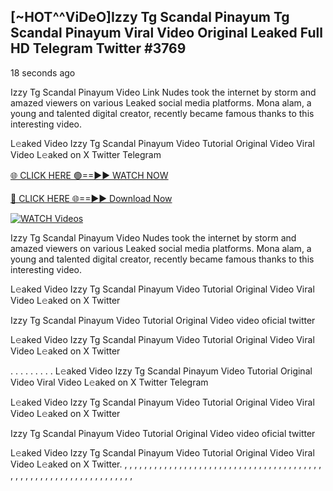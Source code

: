 ## [~HOT^^ViDeO]Izzy Tg Scandal Pinayum Tg Scandal Pinayum Viral Video Original Leaked Full HD Telegram Twitter #3769

18 seconds ago

Izzy Tg Scandal Pinayum Video Link Nudes took the internet by storm and amazed viewers on various Leaked social media platforms. Mona alam, a young and talented digital creator, recently became famous thanks to this interesting video.

L𝚎aked Video Izzy Tg Scandal Pinayum Video Tutorial Original Video Viral Video L𝚎aked on X Twitter Telegram

[🌐 CLICK HERE 🟢==►► WATCH NOW](https://dekho-ki-hoy-07-2k25.blogspot.com/2025/01/viral-on.html)

[🔴 CLICK HERE 🌐==►► Download Now](https://dekho-ki-hoy-07-2k25.blogspot.com/2025/01/viral-on.html)

[![WATCH Videos](https://i.imgur.com/dJHk4Zq.gif)](https://dekho-ki-hoy-07-2k25.blogspot.com/2025/01/viral-on.html)

Izzy Tg Scandal Pinayum Video Nudes took the internet by storm and amazed viewers on various Leaked social media platforms. Mona alam, a young and talented digital creator, recently became famous thanks to this interesting video.

L𝚎aked Video Izzy Tg Scandal Pinayum Video Tutorial Original Video Viral Video L𝚎aked on X Twitter

Izzy Tg Scandal Pinayum Video Tutorial Original Video video oficial twitter

L𝚎aked Video Izzy Tg Scandal Pinayum Video Tutorial Original Video Viral Video L𝚎aked on X Twitter

. . . . . . . . . L𝚎aked Video Izzy Tg Scandal Pinayum Video Tutorial Original Video Viral Video L𝚎aked on X Twitter Telegram

L𝚎aked Video Izzy Tg Scandal Pinayum Video Tutorial Original Video Viral Video L𝚎aked on X Twitter

Izzy Tg Scandal Pinayum Video Tutorial Original Video video oficial twitter

L𝚎aked Video Izzy Tg Scandal Pinayum Video Tutorial Original Video Viral Video L𝚎aked on X Twitter.
,
,
,
,
,
,
,
,
,
,
,
,
,
,
,
,
,
,
,
,
,
,
,
,
,
,
,
,
,
,
,
,
,
,
,
,
,
,
,
,
,
,
,
,
,
,
,
,
,
,
,
,
,
,
,
,
,
,
,
,
,
,
,
,
,